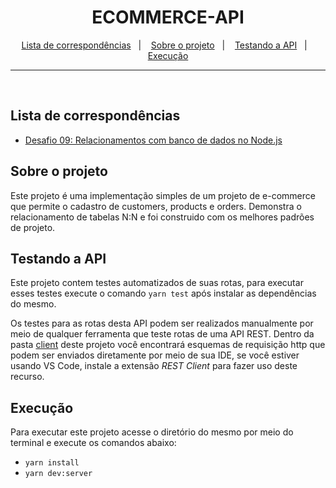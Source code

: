 <h1 align="center">
  ECOMMERCE-API
</h1>

<p align="center">
  <a href="#lista-de-correspondências">Lista de correspondências</a>&nbsp;&nbsp;&nbsp;|&nbsp;&nbsp;&nbsp;
  <a href="#sobre-o-projeto">Sobre o projeto</a>&nbsp;&nbsp;&nbsp;|&nbsp;&nbsp;&nbsp;
  <a href="#testando-a-API">Testando a API</a>&nbsp;&nbsp;&nbsp;|&nbsp;&nbsp;&nbsp;
  <a href="#execução">Execução</a>
</p>

---
<br />

## Lista de correspondências
* [Desafio 09: Relacionamentos com banco de dados no Node.js](./_instruction/Desafio09.md)

## Sobre o projeto
Este projeto é uma implementação simples de um projeto de e-commerce que permite o cadastro de customers, products e orders. Demonstra o relacionamento de tabelas N:N e foi construido com os melhores padrões de projeto.

## Testando a API
Este projeto contem testes automatizados de suas rotas, para executar esses testes execute o comando `yarn test` após instalar as dependências do mesmo.

Os testes para as rotas desta API podem ser realizados manualmente por meio de qualquer ferramenta que teste rotas de uma API REST. Dentro da pasta [client](./client) deste projeto você encontrará esquemas de requisição http que podem ser enviados diretamente por meio de sua IDE, se você estiver usando VS Code, instale a extensão *REST Client* para fazer uso deste recurso.

## Execução
Para executar este projeto acesse o diretório do mesmo por meio do terminal e execute os comandos abaixo:
- `yarn install`
- `yarn dev:server`
